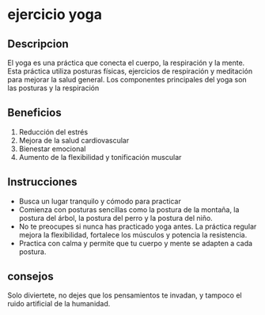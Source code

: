 # ejercicio yoga

## Descripcion
El yoga es una práctica que conecta el cuerpo, la respiración y la mente. Esta práctica utiliza posturas físicas, ejercicios de respiración y meditación para mejorar la salud general. Los componentes principales del yoga son las posturas y la respiración

## Beneficios
1. Reducción del estrés
2. Mejora de la salud cardiovascular
3. Bienestar emocional
4. Aumento de la flexibilidad y tonificación muscular

## Instrucciones
- Busca un lugar tranquilo y cómodo para practicar
- Comienza con posturas sencillas como la postura de la montaña, la postura del árbol, la postura del perro y la postura del niño.
- No te preocupes si nunca has practicado yoga antes. La práctica regular mejora la flexibilidad, fortalece los músculos y potencia la resistencia.
-  Practica con calma y permite que tu cuerpo y mente se adapten a cada postura.

## consejos
Solo diviertete, no dejes que los pensamientos te invadan, y tampoco el ruido artificial de la humanidad.
